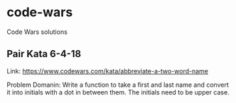 # code-wars
Code Wars solutions

## Pair Kata 6-4-18

Link: https://www.codewars.com/kata/abbreviate-a-two-word-name

Problem Domanin: Write a function to take a first and last name and convert it into initials with a dot in between them. The initials need to be upper case.